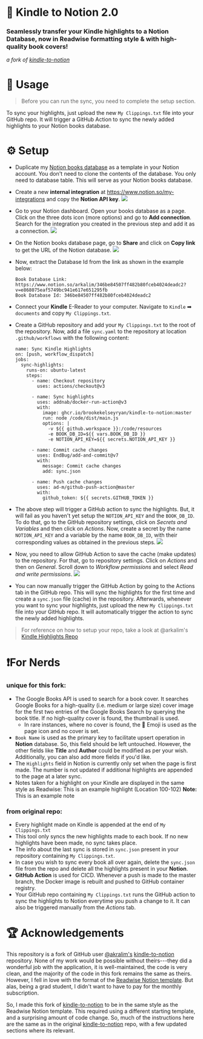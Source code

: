 # 📘 Kindle to Notion 2.0
### Seamlessly transfer your Kindle highlights to a Notion Database, now in Readwise formatting style & with high-quality book covers!
_a fork of [kindle-to-notion](https://github.com/arkalim/kindle-to-notion)_

# 🔁 Usage
> Before you can run the sync, you need to complete the setup section.

To sync your highlights, just upload the new ```My Clippings.txt``` file into your GitHub repo. It will trigger a GitHub Action to sync the newly added highlights to your Notion books database.

# ⚙️ Setup

- Duplicate my [Notion books database](https://brookekelseyryan.notion.site/brookekelseyryan/Kindle-Highlights-0897433cd50649d3a15e4817e486a48b) as a template in your Notion account. You don't need to clone the contents of the database. You only need to database table. This will serve as your Notion books database.

- Create a new **internal integration** at https://www.notion.so/my-integrations and copy the **Notion API key**.
![](/images/book-highlights-integration.png)

- Go to your Notion dashboard. Open your books database as a page. Click on the three dots icon (more options) and go to **Add connection**. Search for the integration you created in the previous step and add it as a connection.
![](/images/adding-integration-to-database.png)

- On the Notion books database page, go to **Share** and click on **Copy link** to get the URL of the Notion database.
![](/images/getting-db-link.png)

- Now, extract the Database Id from the link as shown in the example below:
  ```
  Book Database Link: https://www.notion.so/arkalim/346be84507ff482b80fceb4024deadc2?v=e868075eaf5749bc941e617e651295fb
  Book Database Id: 346be84507ff482b80fceb4024deadc2
  ```
- Connect your **Kindle** E-Reader to your computer. Navigate to `Kindle` ➡ `documents` and copy `My Clippings.txt`. 

- Create a GitHub repository and add your `My Clippings.txt` to the root of the repository. Now, add a file `sync.yaml` to the repository at location `.github/workflows` with the following content:
  ```
  name: Sync Kindle Highlights
  on: [push, workflow_dispatch]
  jobs:
    sync-highlights:
      runs-on: ubuntu-latest
      steps:
        - name: Checkout repository
          uses: actions/checkout@v3

        - name: Sync highlights
          uses: addnab/docker-run-action@v3
          with:
            image: ghcr.io/brookekelseyryan/kindle-to-notion:master
            run: node /code/dist/main.js
            options: |
              -v ${{ github.workspace }}:/code/resources 
              -e BOOK_DB_ID=${{ vars.BOOK_DB_ID }}
              -e NOTION_API_KEY=${{ secrets.NOTION_API_KEY }}

        - name: Commit cache changes
          uses: EndBug/add-and-commit@v7
          with:
            message: Commit cache changes
            add: sync.json

        - name: Push cache changes
          uses: ad-m/github-push-action@master
          with:
            github_token: ${{ secrets.GITHUB_TOKEN }}
  ```

- The above step will trigger a GitHub action to sync the highlights. But, it will fail as you haven't yet setup the `NOTION_API_KEY` and the `BOOK_DB_ID`. To do that, go to the GitHub repository settings, click on *Secrets and Variables* and then click on *Actions*. Now, create a secret by the name `NOTION_API_KEY` and a variable by the name `BOOK_DB_ID`, with their corresponding values as obtained in the previous steps.
![](/images/configuring-secrets.png)

- Now, you need to allow GitHub Action to save the cache (make updates) to the repository. For that, go to repository settings. Click on *Actions* and then on *General*. Scroll down to *Workflow permissions* and select *Read and write permissions*.
![](/images/workflow-permissions.png)

- You can now manually trigger the GitHub Action by going to the Actions tab in the GitHub repo. This will sync the highlights for the first time and create a `sync.json` file (cache) in the repository. Afterwards, whenever you want to sync your highlights, just upload the new `My Clippings.txt` file into your GitHub repo. It will automatically trigger the action to sync the newly added highlights.

> For reference on how to setup your repo, take a look at @arkalim's [Kindle Highlights Repo](https://github.com/arkalim/kindle-highlights) 

# ❗️For Nerds
### unique for this fork: 
- The Google Books API is used to search for a book cover. It searches Google Books for a high-quality (i.e. medium or large size) cover image for the first two entries of the Google Books Search by querying the book title. If no high-quality cover is found, the thumbnail is used. 
   - In rare instances, where no cover is found, the 📘 Emoji is used as the page icon and no cover is set. 
- ```Book Name``` is used as the primary key to facilitate upsert operation in **Notion** database. So, this field should be left untouched. However, the other fields like **Title** and **Author** could be modified as per your wish. Additionally, you can also add more fields if you'd like. 
- The ```Highlights``` field in Notion is currently only set when the page is first made. The number is not updated if additional highlights are appended to the page at a later sync. 
- Notes taken for a highlight on your Kindle are displayed in the same style as Readwise:
This is an example highlight (Location 100-102)
**Note:** This is an example note 

### from original repo: 
- Every highlight made on Kindle is appended at the end of `My Clippings.txt`
- This tool only syncs the new highlights made to each book. If no new highlights have been made, no sync takes place. 
- The info about the last sync is stored in `sync.json` present in your repository containing `My Clippings.txt`.
- In case you wish to sync every book all over again, delete the `sync.json` file from the repo and delete all the highlights present in your **Notion**.
- **GitHub Action** is used for CICD. Whenever a push is made to the master branch, the Docker image is rebuilt and pushed to GitHub container registry.
- Your GitHub repo containing `My Clippings.txt` runs the GitHub action to sync the highlights to Notion everytime you push a change to it. It can also be triggered manually from the *Actions* tab.

# 🏆 Acknowledgements
This repository is a fork of GitHub user [@akralim's](https://github.com/arkalim) [kindle-to-notion](https://github.com/arkalim/kindle-to-notion) repository. None of my work would be possible without theirs---they did a wonderful job with the application, it is well-maintained, the code is very clean, and the majority of the code in this fork remains the same as theirs. However, I fell in love with the format of the [Readwise Notion template](https://alvarocc.notion.site/Readwise-1945090e9a0449608dce0d1058580de4). But alas, being a grad student, I didn't want to have to pay for the monthly subscription. 

So, I made this fork of [kindle-to-notion](https://github.com/arkalim/kindle-to-notion) to be in the same style as the Readwise Notion template. This required using a different starting template, and a surprising amount of code change. So, much of the instructions here are the same as in the original [kindle-to-notion](https://github.com/arkalim/kindle-to-notion) repo, with a few updated sections where its relevant.  
